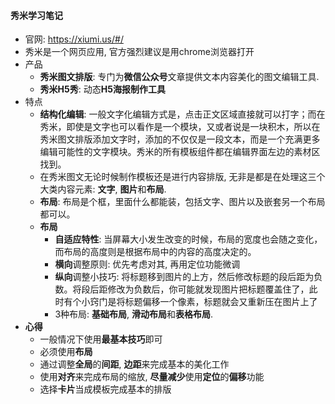 #### 秀米学习笔记

- 官网: <https://xiumi.us/#/>
- 秀米是一个网页应用, 官方强烈建议是用chrome浏览器打开
- 产品
  - **秀米图文排版**: 专门为**微信公众号**文章提供文本内容美化的图文编辑工具. 
  - **秀米H5秀**:  动态**H5海报制作工具**
- 特点
  - **结构化编辑**: 一般文字化编辑方式是，点击正文区域直接就可以打字；而在秀米，即使是文字也可以看作是一个模块，又或者说是一块积木，所以在秀米图文排版添加文字时，添加的不仅仅是一段文本，而是一个充满更多编辑可能性的文字模块。秀米的所有模板组件都在编辑界面左边的素材区找到。
  - 在秀米图文无论时候制作模板还是进行内容排版, 无非是都是在处理这三个大类内容元素:  **文字**, **图片**和**布局**. 
  - **布局**: 布局是个框，里面什么都能装，包括文字、图片以及嵌套另一个布局都可以。
  - **布局**
    - **自适应特性**: 当屏幕大小发生改变的时候，布局的宽度也会随之变化，而布局的高度则是根据布局中的内容的高度决定的。
    - **横向**调整原则: 优先考虑对其, 再用定位功能微调
    - **纵向**调整小技巧: 将标题移到图片的上方，然后修改标题的段后距为负数。将段后距修改为负数后，你可能就发现图片把标题覆盖住了，此时有个小窍门是将标题偏移一个像素，标题就会又重新压在图片上了
    - 3种布局:  **基础布局**, **滑动布局**和**表格布局**. 
- **心得**
  - 一般情况下使用**最基本技巧**即可
  - 必须使用**布局**
  - 通过调整**全局**的**间距**, **边距**来完成基本的美化工作
  - 使用**对齐**来完成布局的缩放,  **尽量减少**使用**定位**的**偏移**功能
  - 选择**卡片**当成模板完成基本的排版

